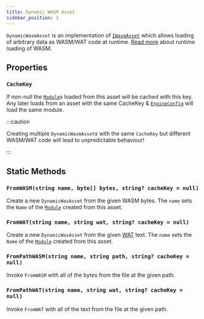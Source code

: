 ```yaml
---
title: Dynamic WASM Asset
sidebar_position: 3
---
```


`DynamicWasmAsset` is an implementation of [`IWasmAsset`](./iwasmasset.md) which allows loading of arbitrary data as WASM/WAT code at runtime. [Read more](./../../advanced/runtime_wasm_loading.md) about runtime loading of WASM.

## Properties

### `CacheKey`

If non-null the [`Module`](./../code/wasmtime/module.md)s loaded from this asset will be cached with this key. Any later loads from an asset with the same CacheKey & [`EngineConfig`](./../code/engineconfig.md) will load the same module.

:::caution

Creating multiple `DynamicWasmAsset`s with the same `CacheKey` but different WASM/WAT code will lead to unpredictable behaviour!

:::

## Static Methods

### `FromWASM(string name, byte[] bytes, string? cacheKey = null)`

Create a new `DynamicWasAsset` from the given WASM bytes. The `name` sets the `Name` of the [`Module`](./../code/wasmtime/module.md) created from this asset.

### `FromWAT(string name, string wat, string? cacheKey = null)`

Create a new `DynamicWasAsset` from the given [WAT](https://developer.mozilla.org/en-US/docs/WebAssembly/Understanding_the_text_format) text. The `name` sets the `Name` of the [`Module`](./../code/wasmtime/module.md) created from this asset.

### `FromPathWASM(string name, string path, string? cacheKey = null)`

Invoke `FromWASM` with all of the bytes from the file at the given path.

### `FromPathWAT(string name, string wat, string? cacheKey = null)`

Invoke `FromWAT` with all of the text from the file at the given path.